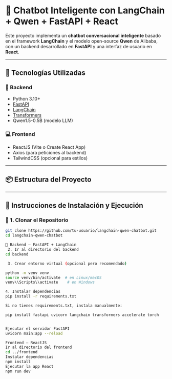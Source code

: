 # 🤖 Chatbot Inteligente con LangChain + Qwen + FastAPI + React

Este proyecto implementa un **chatbot conversacional inteligente** basado en el framework **LangChain** y el modelo open-source **Qwen** de Alibaba, con un backend desarrollado en **FastAPI** y una interfaz de usuario en **React**.

---

## 🧠 Tecnologías Utilizadas

### 🔧 Backend
- Python 3.10+
- [FastAPI](https://fastapi.tiangolo.com/)
- [LangChain](https://www.langchain.com/)
- [Transformers](https://huggingface.co/docs/transformers/index)
- Qwen1.5-0.5B (modelo LLM)

### 💻 Frontend
- ReactJS (Vite o Create React App)
- Axios (para peticiones al backend)
- TailwindCSS (opcional para estilos)

---

## 📦 Estructura del Proyecto


---

## 🚀 Instrucciones de Instalación y Ejecución

### 🔹 1. Clonar el Repositorio

```bash
git clone https://github.com/tu-usuario/langchain-qwen-chatbot.git
cd langchain-qwen-chatbot

🔧 Backend – FastAPI + LangChain
 2. Ir al directorio del backend
cd backend

 3. Crear entorno virtual (opcional pero recomendado)

python -m venv venv
source venv/bin/activate  # en Linux/macOS
venv\\Scripts\\activate    # en Windows

4. Instalar dependencias
pip install -r requirements.txt

Si no tienes requirements.txt, instala manualmente:

pip install fastapi uvicorn langchain transformers accelerate torch


Ejecutar el servidor FastAPI
uvicorn main:app --reload

Frontend – ReactJS
Ir al directorio del frontend
cd ../frontend
Instalar dependencias
npm install
Ejecutar la app React
npm run dev
